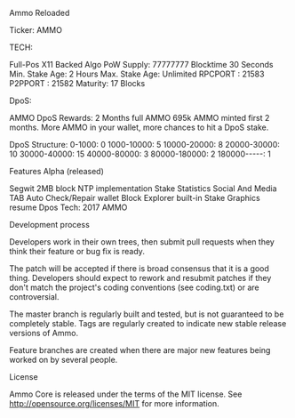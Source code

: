 
Ammo Reloaded

Ticker: AMMO

TECH:

Full-Pos X11 Backed Algo
PoW Supply: 77777777
Blocktime 30 Seconds
Min. Stake Age: 2 Hours
Max. Stake Age: Unlimited
RPCPORT : 21583
P2PPORT : 21582
Maturity: 17 Blocks

DpoS:

AMMO DpoS Rewards: 2 Months full AMMO
695k AMMO minted first 2 months.
More AMMO in your wallet, more chances to hit a DpoS stake.

DpoS Structure:
0-1000:        0
1000-10000:    5
10000-20000:   8
20000-30000:  10
30000-40000:  15
40000-80000:   3
80000-180000:  2
180000-----:   1

Features Alpha (released)

Segwit 2MB block
NTP implementation
Stake Statistics
Social And Media TAB
Auto Check/Repair wallet
Block Explorer built-in
Stake Graphics resume
Dpos Tech: 2017 AMMO


Development process


Developers work in their own trees, then submit pull requests when
they think their feature or bug fix is ready.

The patch will be accepted if there is broad consensus that it is a
good thing.  Developers should expect to rework and resubmit patches
if they don't match the project's coding conventions (see coding.txt)
or are controversial.

The master branch is regularly built and tested, but is not guaranteed
to be completely stable. Tags are regularly created to indicate new
stable release versions of Ammo.

Feature branches are created when there are major new features being
worked on by several people.


License

Ammo Core is released under the terms of the MIT license. See http://opensource.org/licenses/MIT for more information.
